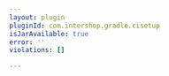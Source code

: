 ```yaml
---
layout: plugin
pluginId: com.intershop.gradle.cisetup
isJarAvailable: true
error: ''
violations: []

---
```

